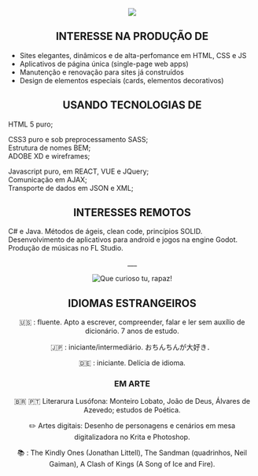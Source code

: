 <div align="center"><img src="https://user-images.githubusercontent.com/104041222/164143797-e341b270-3ff7-4e57-9f36-2d849fcd103e.gif"></div>


<div align="center"><h2>INTERESSE NA PRODUÇÃO DE</h2></div>

- Sites elegantes, dinâmicos e de alta-perfomance em HTML, CSS e JS<br>
- Aplicativos de página única (single-page web apps)<br>
- Manutenção e renovação para sites já construídos<br>
- Design de elementos especiais (cards, elementos decorativos)

<div align="center"><h2>USANDO TECNOLOGIAS DE</h2></div>

HTML 5 puro;<br>
  
CSS3 puro e sob preprocessamento SASS;<br>
Estrutura de nomes BEM;<br>
ADOBE XD e wireframes;<br>
  
Javascript puro, em REACT, VUE e JQuery;<br>
Comunicação em AJAX;<br>
Transporte de dados em JSON e XML;<br>

<div align="center"><h2>INTERESSES REMOTOS</h2></div>

C# e Java. Métodos de ágeis, clean code, princípios SOLID. Desenvolvimento de aplicativos para android e jogos na engine Godot. Produção de músicas no FL Studio.

<div align="center">  
___
  
![Que curioso tu, rapaz!](https://user-images.githubusercontent.com/104041222/164129172-53ed673d-82a8-4eff-b1be-0728bc699820.gif)
  
## IDIOMAS ESTRANGEIROS

🇺🇸 : fluente. Apto a escrever, compreender, falar e ler sem auxílio de dicionário. 7 anos de estudo.

🇯🇵 : iniciante/intermediário.  おちんちんが大好き．

🇩🇪 : iniciante. Delícia de idioma.

### EM ARTE

🇧🇷 🇵🇹 Literarura Lusófona: Monteiro Lobato, João de Deus, Álvares de Azevedo; estudos de Poética.

✏️ Artes digitais: Desenho de personagens e cenários em mesa digitalizadora no Krita e Photoshop. 

📚 : The Kindly Ones (Jonathan Littell), The Sandman (quadrinhos, Neil Gaiman), A Clash of Kings (A Song of Ice and Fire).
 
</div>

<!---
CRIAR UM SITE ANIMADO, TIRAR UMA GIF E COLOCAR NO MEU HEADER

36marvin/36marvin is a ✨ special ✨ repository because its `README.md` (this file) appears on your GitHub profile.
You can click the Preview link to take a look at your changes.
--->

  
  
